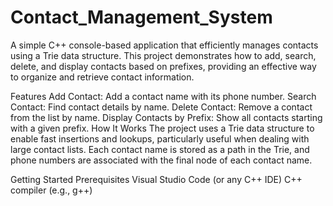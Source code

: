 # Contact_Management_System
A simple C++ console-based application that efficiently manages contacts using a Trie data structure. This project demonstrates how to add, search, delete, and display contacts based on prefixes, providing an effective way to organize and retrieve contact information.

Features
Add Contact: Add a contact name with its phone number.
Search Contact: Find contact details by name.
Delete Contact: Remove a contact from the list by name.
Display Contacts by Prefix: Show all contacts starting with a given prefix.
How It Works
The project uses a Trie data structure to enable fast insertions and lookups, particularly useful when dealing with large contact lists. Each contact name is stored as a path in the Trie, and phone numbers are associated with the final node of each contact name.

Getting Started
Prerequisites
Visual Studio Code (or any C++ IDE)
C++ compiler (e.g., g++)

